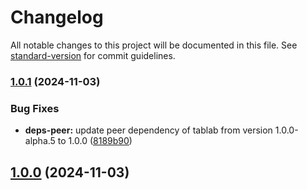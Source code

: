 # Changelog

All notable changes to this project will be documented in this file. See [standard-version](https://github.com/conventional-changelog/standard-version) for commit guidelines.

### [1.0.1](https://github.com/raphaaj/tablab-i18n/compare/v1.0.0...v1.0.1) (2024-11-03)


### Bug Fixes

* **deps-peer:** update peer dependency of tablab from version 1.0.0-alpha.5 to 1.0.0 ([8189b90](https://github.com/raphaaj/tablab-i18n/commit/8189b90227fb2f313de60d4c88049d26f3f19d46))

## [1.0.0](https://github.com/raphaaj/tablab-i18n/compare/v1.0.0-alpha.2...v1.0.0) (2024-11-03)
